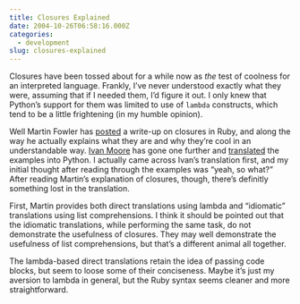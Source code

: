 ```yaml
---
title: Closures Explained
date: 2004-10-26T06:58:16.000Z
categories:
  - development
slug: closures-explained
---
```

Closures have been tossed about for a while now as _the_ test of coolness for an interpreted language. Frankly, I’ve never understood exactly what they were, assuming that if I needed them, I’d figure it out. I only knew that Python’s support for them was limited to use of `lambda` constructs, which tend to be a little frightening (in my humble opinion).

Well Martin Fowler has [posted][1]  a write-up on closures in Ruby, and along the way he actually explains what they are and why they’re cool in an understandable way. [Ivan Moore][2]  has gone one further and [translated][3]  the examples into Python. I actually came across Ivan’s translation first, and my initial thought after reading through the examples was “yeah, so what?” After reading Martin’s explanation of closures, though, there’s definitly something lost in the translation.

First, Martin provides both direct translations using lambda and “idiomatic” translations using list comprehensions. I think it should be pointed out that the idiomatic translations, while performing the same task, do not demonstrate the usefulness of closures. They may well demonstrate the usefulness of list comprehensions, but that’s a different animal all together.

The lambda-based direct translations retain the idea of passing code blocks, but seem to loose some of their conciseness. Maybe it’s just my aversion to lambda in general, but the Ruby syntax seems cleaner and more straightforward.



 [1]: http://martinfowler.com/bliki/Closures.html
 [2]: http://ivan.truemesh.com/
 [3]: http://ivan.truemesh.com/archives/000392.html
